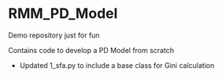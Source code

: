 # RMM_PD_Model
Demo repository just for fun

Contains code to develop a PD Model from scratch
* Updated 1_sfa.py to include a base class for Gini calculation
